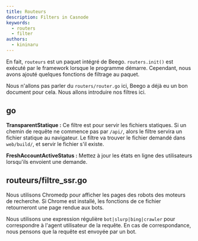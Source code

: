 ```yaml
---
title: Routeurs
description: Filters in Casnode
keywords:
  - routers
  - filter
authors:
  - kininaru
---
```


En fait, `routeurs` est un paquet intégré de Beego. `routers.init()` est exécuté par le framework lorsque le programme démarre. Cependant, nous avons ajouté quelques fonctions de filtrage au paquet.

Nous n'allons pas parler du `routers/router.go` ici, Beego a déjà eu un bon document pour cela. Nous allons introduire nos filtres ici.

## go

**TransparentStatique :** Ce filtre est pour servir les fichiers statiques. Si un chemin de requête ne commence pas par `/api/`, alors le filtre servira un fichier statique au navigateur. Le filtre va trouver le fichier demandé dans `web/build/`, et servir le fichier s'il existe.

**FreshAccountActiveStatus :** Mettez à jour les états en ligne des utilisateurs lorsqu'ils envoient une demande.

## routeurs/filtre_ssr.go

Nous utilisons Chromedp pour afficher les pages des robots des moteurs de recherche. Si Chrome est installé, les fonctions de ce fichier retourneront une page rendue aux bots.

Nous utilisons une expression régulière `bot|slurp|bing|crawler` pour correspondre à l'agent utilisateur de la requête. En cas de correspondance, nous pensons que la requête est envoyée par un bot.